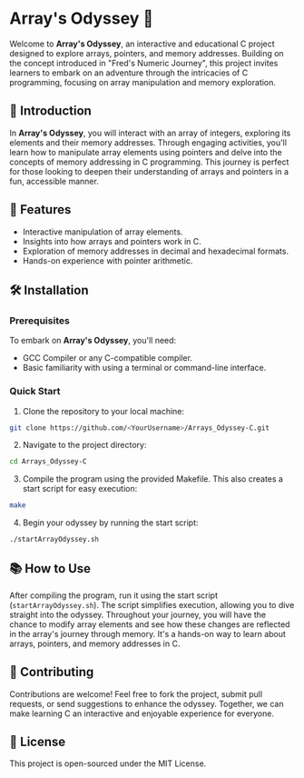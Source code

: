
# Array's Odyssey 🚀

Welcome to **Array's Odyssey**, an interactive and educational C project designed to explore arrays, pointers, and memory addresses. Building on the concept introduced in "Fred's Numeric Journey", this project invites learners to embark on an adventure through the intricacies of C programming, focusing on array manipulation and memory exploration.

## 📖 Introduction

In **Array's Odyssey**, you will interact with an array of integers, exploring its elements and their memory addresses. Through engaging activities, you'll learn how to manipulate array elements using pointers and delve into the concepts of memory addressing in C programming. This journey is perfect for those looking to deepen their understanding of arrays and pointers in a fun, accessible manner.

## 🚀 Features

- Interactive manipulation of array elements.
- Insights into how arrays and pointers work in C.
- Exploration of memory addresses in decimal and hexadecimal formats.
- Hands-on experience with pointer arithmetic.

## 🛠 Installation

### Prerequisites

To embark on **Array's Odyssey**, you'll need:

- GCC Compiler or any C-compatible compiler.
- Basic familiarity with using a terminal or command-line interface.

### Quick Start

1. Clone the repository to your local machine:

```bash
git clone https://github.com/<YourUsername>/Arrays_Odyssey-C.git
```

2. Navigate to the project directory:

```bash
cd Arrays_Odyssey-C
```

3. Compile the program using the provided Makefile. This also creates a start script for easy execution:

```bash
make
```

4. Begin your odyssey by running the start script:

```bash
./startArrayOdyssey.sh
```

## 📚 How to Use

After compiling the program, run it using the start script (`startArrayOdyssey.sh`). The script simplifies execution, allowing you to dive straight into the odyssey. Throughout your journey, you will have the chance to modify array elements and see how these changes are reflected in the array's journey through memory. It's a hands-on way to learn about arrays, pointers, and memory addresses in C.

## 👥 Contributing

Contributions are welcome! Feel free to fork the project, submit pull requests, or send suggestions to enhance the odyssey. Together, we can make learning C an interactive and enjoyable experience for everyone.

## 📜 License

This project is open-sourced under the MIT License.

